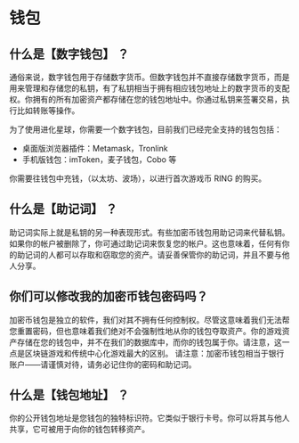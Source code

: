 # 钱包

## 什么是【数字钱包】 ？

通俗来说，数字钱包用于存储数字货币。但数字钱包并不直接存储数字货币，而是用来管理和存储您的私钥，有了私钥相当于拥有相应钱包地址上的数字货币的支配权。你拥有的所有加密资产都存储在您的钱包地址中。你通过私钥来签署交易，执行比如转账等操作。

为了使用进化星球，你需要一个数字钱包，目前我们已经完全支持的钱包包括：

* 桌面版浏览器插件：Metamask，Tronlink
* 手机版钱包：imToken，麦子钱包，Cobo 等

你需要往钱包中充钱，（以太坊、波场），以进行首次游戏币 RING 的购买。

## 什么是【助记词】 ？

助记词实际上就是私钥的另一种表现形式。有些加密币钱包用助记词来代替私钥。如果你的帐户被删除了，你可通过助记词来恢复您的帐户。这也意味着，任何有你的助记词的人都可以存取和窃取您的资产。请妥善保管你的助记词，并且不要与他人分享。

## 你们可以修改我的加密币钱包密码吗？

‌加密币钱包是独立的软件，我们对其不拥有任何控制权。尽管这意味着我们无法帮您重置密码，但也意味着我们绝对不会强制性地从你的钱包夺取资产。你的游戏资产存储在您的钱包中，并不在我们的数据库中，而你的钱包属于你。请注意，这一点是区块链游戏和传统中心化游戏最大的区别。
请注意：加密币钱包相当于银行账户——请谨慎对待，请务必记住你的密码和助记词。

## 什么是【钱包地址】 ？

你的公开钱包地址是您钱包的独特标识符。它类似于银行卡号。你可以将其与他人共享，它可被用于向你的钱包转移资产。  
